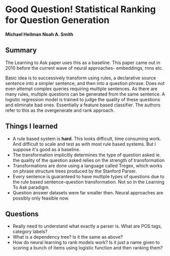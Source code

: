 # Good Question! Statistical Ranking for Question Generation 
**Michael Heilman Noah A. Smith**

## Summary

The Learning to Ask paper uses this as a baseline. This paper came out in 2010
before the current wave of neural approaches- embeddings, rnns etc.

Basic idea is to successively transform using rules, a declarative source
sentence into a simpler sentence, and then into a question phrase. Does not
even attempt complex queries requiring multiple sentences. As there are many
rules, multiple questions can be generated from the same sentence. A logistic
regression model is trained to judge the quality of these questions and
eliminate bad ones. Essentially a feature based classifier. The authors refer
to this as the overgenerate and rank approach.

## Things I learned
- A rule based system is **hard**. This looks difficult, time consuming work.
  And difficult to scale and test as with most rule based systems. But I
  suppose it's good as a baseline.
- The transformation implicitly determines the type of question asked ie. the
  quality of the question asked relies on the strength of transformation
- Transformations are done using a language called Tregex, which works on
  phrase structure trees produced by the Stanford Parser.
- Every sentence is guaranteed to have multiple types of questions due to the
  rule based sentence-question transformation. Not so in the Learning To Ask
  paradigm.
- Question answer datasets were far smaller then. Neural approaches are
  possibly only feasible now.


## Questions
- Really need to understand what exactly a parser is. What are POS tags,
  category labels?
- What is a dependency tree? Is it the same as above?
- How do neural learning to rank models work? Is it just a name given to
  scoring a bunch of items using logistic function and then ranking them?

